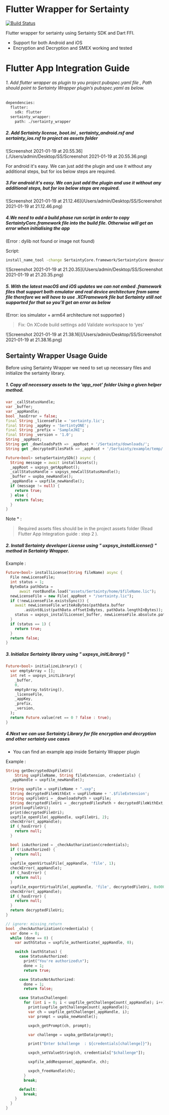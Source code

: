 # Flutter Wrapper for Sertainty

[![Build Status](https://travis-ci.org/joemccann/dillinger.svg?branch=master)](https://tfs.champsoft.com/tfs/DefaultCollection/MYOU_Mobile/_git/Sertainty_flutter_Wrapper)

Flutter wrapper for sertainty using Sertainty SDK and Dart FFI.

  - Support for both Android and iOS
  - Encryption and Decryption and SMEX working and tested

# Flutter App Integration Guide

###### 1. Add flutter wrapper as plugin to you project pubspec.yaml file , Path should point to Sertainty Wrapper plugin’s pubspec.yaml as below.

```sh 
dependencies:
  flutter:
    sdk: flutter
  sertainty_wrapper:
    path: ./sertainty_wrapper
```

##### 2. Add Sertainty license, boot.ini , sertainty_android.rsf and sertainty_ios.rsf to project as assets folder

![Screenshot 2021-01-19 at 20.55.36](./Users/admin/Desktop/SS/Screenshot 2021-01-19 at 20.55.36.png)

For android it's easy. We can just add the plugin and use it without any additional steps, but for ios below steps are required.

##### 3.For android it's easy. We can just add the plugin and use it without any additional steps, but for ios below steps are required.

![Screenshot 2021-01-19 at 21.12.46](/Users/admin/Desktop/SS/Screenshot 2021-01-19 at 21.12.46.png)



##### 4.We need to add a build phase run script in order to copy SertaintyCore.framework file into the build file. Otherwise will get an error when initialising the app

 (Error : dylib not found or image not found)

Script:

```sh
install_name_tool -change SertaintyCore.framework/SertaintyCore @executable_path/Frameworks/SertaintyCore.framework SertaintyCore $TARGET_BUILD_DIR/$TARGET_NAME.app $TARGET_NAME
```

![Screenshot 2021-01-19 at 21.20.35](/Users/admin/Desktop/SS/Screenshot 2021-01-19 at 21.20.35.png)



##### 5. With the latest macOS and iOS updates we can not embed .framework files that support both emulator and real device architecture from same file therefore we will have to use .XCFramework file but Sertainty still not supported for that so you’ll get an error as below

(Error: ios simulator + arm64 architecture not supported ) 

> Fix: On XCode build settings add Validate workspace to ‘yes’

 ![Screenshot 2021-01-19 at 21.38.16](/Users/admin/Desktop/SS/Screenshot 2021-01-19 at 21.38.16.png)



## Sertainty Wrapper Usage Guide

Before using Sertainty Wrapper we need to set up necessary files and initialize the sertainty library.

##### 1. Copy all necessary assets to the 'app_root' folder Using a given helper method.

```dart
var _callStatusHandle;
var _buffer;
var _appHandle;
bool _hasError = false;
final String _licenseFile = 'sertainty.lic';
final String _appKey = 'SertintyONE';
final String _prefix = 'SampleJNI';
final String _version = '1.0';
String _appRoot;
String get _downloadsPath => _appRoot + '/Sertainty/downloads/';
String get _decryptedFilesPath => _appRoot + '/Sertainty/example/temp/';

Future<bool> setupSertaintySDk() async {
  String message = await installAssets();
  _appRoot = uxpsys_getAppRoot();
  _callStatusHandle = uxpsys_newCallStatusHandle();
  _buffer = uxpba_newHandle();
  _appHandle = uxpfile_newHandle();
  if (message != null) {
    return true;
  } else {
    return false;
  }
}
```



Note * : 

> Required assets files should be in the project assets folder (Read Flutter App Integration guide : step 2 ).

##### 2. Install Sertainty developer License using " uxpsys_installLicense() " method in Sertainty Wrapper.

Example : 

```dart
Future<bool> installLicense(String fileName) async {
  File newLicenseFile;
  int status = 1;
  ByteData pathData =
      await rootBundle.load("assets/Sertainty/home/$fileName.lic");
  newLicenseFile = new File(_appRoot + "/sertainty.lic");
  if (!newLicenseFile.existsSync()) {
    await newLicenseFile.writeAsBytes(pathData.buffer
        .asUint8List(pathData.offsetInBytes, pathData.lengthInBytes));
    status = uxpsys_installLicense(_buffer, newLicenseFile.absolute.path);
  }
  if (status == 1) {
    return true;
  }
  return false;
}
```



##### 3. Initialize Sertainty library using " uxpsys_initLibrary() "

```dart
Future<bool> initializeLibrary() {
  var emptyArray = [];
  int ret = uxpsys_initLibrary(
    _buffer,
    0,
    emptyArray.toString(),
    _licenseFile,
    _appKey,
    _prefix,
    _version,
  );
  return Future.value(ret == 0 ? false : true);
}
```

##### 4.Next we can use Sertainty Library for file encryption and decryption and other sertainty use cases

* You can find an example app inside Sertainty Wrapper plugin

Example :

```dart
String getDecryptedUxpFileUri(
    String uxpFileName, String fileExtension, credentials) {
  _appHandle = uxpfile_newHandle();

  String uxpFile = uxpFileName + ".uxp";
  String decryptedFileWithExt = uxpFileName + '.$fileExtension';
  String uxpFileUri = _downloadsPath + uxpFile;
  String decryptedFileUri = _decryptedFilesPath + decryptedFileWithExt;
  print(uxpFileUri);
  print(decryptedFileUri);
  uxpfile_openFile(_appHandle, uxpFileUri, 2);
  checkError(_appHandle);
  if (_hasError) {
    return null;
  }

  bool isAuthorized = _checkAutharization(credentials);
  if (!isAuthorized) {
    return null;
  }
  uxpfile_openVirtualFile(_appHandle, 'file', 1);
  checkError(_appHandle);
  if (_hasError) {
    return null;
  }
  uxpfile_exportVirtualFile(_appHandle, 'file', decryptedFileUri, 0x00001);
  checkError(_appHandle);
  if (_hasError) {
    return null;
  }
  return decryptedFileUri;
}

// ignore: missing_return
bool _checkAutharization(credentials) {
  var done = 0;
  while (done == 0) {
    var authStatus = uxpfile_authenticate(_appHandle, 0);

    switch (authStatus) {
      case StatusAuthorized:
        print("You're authorized\n");
        done = 1;
        return true;

      case StatusNotAuthorized:
        done = 1;
        return false;

      case StatusChallenged:
        for (int i = 0; i < uxpfile_getChallengeCount(_appHandle); i++) {
          print(uxpfile_getChallengeCount(_appHandle));
          var ch = uxpfile_getChallenge(_appHandle, i);
          var prompt = uxpba_newHandle();

          uxpch_getPrompt(ch, prompt);

          var challenge = uxpba_getData(prompt);

          print("Enter $challenge  : ${credentials[challenge]}");

          uxpch_setValueString(ch, credentials["$challenge"]);

          uxpfile_addResponse(_appHandle, ch);

          uxpch_freeHandle(ch);
        }
        break;

      default:
        break;
    }
  }
}
```

 

